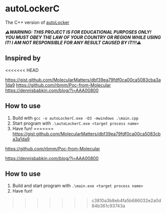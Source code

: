 # autoLockerC

The C++ version of [autoLocker](https://github.com/ArthurZhou/autoLocker)

***⚠️WARNING: THIS PROJECT IS FOR EDUCATIONAL PURPOSES ONLY!
YOU MUST OBEY THE LAW OF YOUR COUNTRY OR REGION WHILE USING IT!
I AM NOT RESPONSIBLE FOR ANY RESULT CAUSED BY IT!!!⚠️***

## Inspired by
<<<<<<< HEAD

<https://gist.github.com/MolecularMatters/dbf39ea79fdf0ca00ca5083cba3a1da9>
<https://github.com/rbmm/Poc-from-Molecular>
<https://dennisbabkin.com/blog/?i=AAA00800>

## How to use

1. Build with `gcc -o autoLockerC.exe -O3 -mwindows .\main.cpp`
2. Start program with `.\autoLockerC.exe <target process name>`
3. Have fun!
=======
https://gist.github.com/MolecularMatters/dbf39ea79fdf0ca00ca5083cba3a1da9

https://github.com/rbmm/Poc-from-Molecular

https://dennisbabkin.com/blog/?i=AAA00800

## How to use
1. Build and start program with `.\main.exe <target process name>`
2. Have fun!
>>>>>>> c3810a3b8eb4fa5b686032e2a0d84b361c93743a
